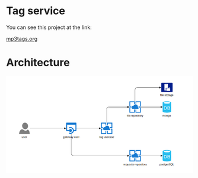 # Tag service

You can see this project at the link:  
  
[mp3tags.org](http://www.mp3tags.org)  
  
# Architecture

![](arch.png)